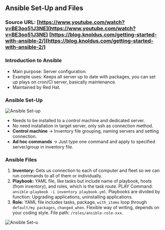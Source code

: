 ## Ansible Set-Up and Files

### Source URL: [https://www.youtube.com/watch?v=BE3oo51J3NE](https://www.youtube.com/watch?v=BE3oo51J3NE) [https://blog.knoldus.com/getting-started-with-ansible-2/](https://blog.knoldus.com/getting-started-with-ansible-2/)

### Introduction to Ansible
- Main purpose: Server configuration.
- Example uses: Keeps all server up to date with packages, you can set up plays on cron/CI server, basically maintenance.
- Maintained by Red Hat.

### Ansible Set-Up

![Ansible Set-up](https://i.ibb.co/7VX5W2K/Screen-Shot-2020-08-18-at-11-17-23.png)
- Needs to be installed to a control machine and dedicated server.
- No need installation in target server, only ssh as connection method. 
- **Control machine** -> Inventory file grouping, naming servers and setting connection.
- **Ad hoc commands** -> Just type one command and apply to specified server/group in inventory file.

### Ansible Files
1. **Inventory:** Gets us connection to each of computer and fleet so we can run commands to all of them or individually.
2. **Playbook:** YAML file, like tasks but include name of playbook, hosts (from inventory), and roles, which is the task route. PLAY Command: `ansible-playbook -i inventory playbook.yml`. Playbooks are divided by function: Upgrading applications, uninstalling applications.
3. **Role:** YAML file includes tasks, package, `with_items` loop through `default/my packages`, `changed_when`. Flexible way of writing, depends on your coding style. File path: `/roles/ansible-role-xxx`.	

![Ansible Set-u](https://i.ibb.co/r7M1rHb/Screen-Shot-2020-08-18-at-11-21-37.png)
<!--stackedit_data:
eyJoaXN0b3J5IjpbMTA0MDk4MzE0NF19
-->